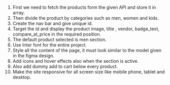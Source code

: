 1. First we need to fetch the products form the given API and store it in array.
2. Then divide the product by categories such as men, women and kids.
3. Create the nav bar and give unique id. 
4. Target the id and display the product image, title , vendor, badge_text, compare_at_price in the required position.
5. The default product selected is men section.
6. Use Inter font for the entire project.
7. Style all the content of the page, it must look similar to the model given in the figma design.
8. Add icons and hover effects also when the section is active.
9. Also add dummy add to cart below every product.
10. Make the site responsive for all screen size like mobile phone, tablet and desktop.
